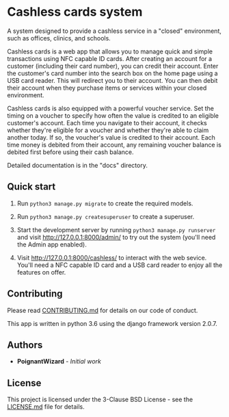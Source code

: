 # Cashless cards system

A system designed to provide a cashless service in a "closed" environment, 
such as offices, clinics, and schools. 

Cashless cards is a web app that allows you to manage quick and simple 
transactions using NFC capable ID cards. After creating an account for a 
customer (including their card number), you can credit their account. 
Enter the customer's card number into the search box on the home page 
using a USB card reader. This will redirect you to their account. You can 
then debit their account when they purchase items or services within your 
closed environment. 

Cashless cards is also equipped with a powerful voucher service. Set the 
timing on a voucher to specify how often the value is credited to an 
eligible customer's account. Each time you navigate to their account, 
it checks whether they're eligible for a voucher and whether they're able 
to claim another today. If so, the voucher's value is credited to their 
account. Each time money is debited from their account, any remaining 
voucher balance is debited first before using their cash balance. 

Detailed documentation is in the "docs" directory.

## Quick start

1. Run `python3 manage.py migrate` to create the required models.

2. Run `python3 manage.py createsuperuser` to create a superuser. 

3. Start the development server by running `python3 manage.py runserver`
   and visit http://127.0.0.1:8000/admin/ to try out the system (you'll 
   need the Admin app enabled).

4. Visit http://127.0.0.1:8000/cashless/ to interact with the web sevice. 
   You'll need a NFC capable ID card and a USB card reader to enjoy all 
   the features on offer. 

## Contributing

Please read [CONTRIBUTING.md](CONTRIBUTING.md) for details on our code of conduct. 

This app is written in python 3.6 using the django framework version 2.0.7.  

## Authors

* **PoignantWizard** - *Initial work* 

## License

This project is licensed under the 3-Clause BSD License - see the [LICENSE.md](LICENSE.md) file for details. 